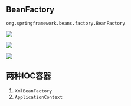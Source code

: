 ## BeanFactory

`org.springframework.beans.factory.BeanFactory`

![](https://youpaiyun.zongqilive.cn/image/20201130151831.png)

![](https://youpaiyun.zongqilive.cn/image/20201130152628.png)

![](https://youpaiyun.zongqilive.cn/image/20201130152702.png)



## 两种IOC容器

1. `XmlBeanFactory`
2. `ApplicationContext`



























